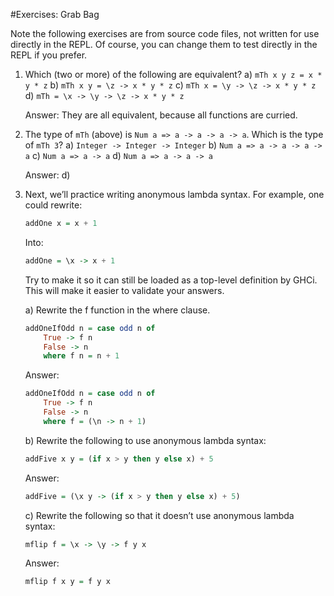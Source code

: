#Exercises: Grab Bag

Note the following exercises are from source code files, not written for use directly in the REPL. Of course, you can change them to test directly in the REPL if you prefer.

1. Which (two or more) of the following are equivalent?
a) `mTh x y z = x * y * z`
b) `mTh x y = \z -> x * y * z`
c) `mTh x = \y -> \z -> x * y * z`
d) `mTh = \x -> \y -> \z -> x * y * z`

    Answer: They are all equivalent, because all functions are curried.

2. The type of `mTh` (above) is `Num a => a -> a -> a -> a`.
Which is the type of `mTh 3`?
a) `Integer -> Integer -> Integer`
b) `Num a => a -> a -> a -> a`
c) `Num a => a -> a`
d) `Num a => a -> a -> a`

    Answer: d)

3. Next, we’ll practice writing anonymous lambda syntax.
For example, one could rewrite:

    ```haskell
    addOne x = x + 1
    ```

    Into:

    ```haskell
    addOne = \x -> x + 1
    ```

    Try to make it so it can still be loaded as a top-level definition by GHCi. This will make it easier to validate your answers.

    a) Rewrite the f function in the where clause.

    ```haskell
    addOneIfOdd n = case odd n of
        True -> f n
        False -> n
        where f n = n + 1
    ```
    Answer:
    ```haskell
    addOneIfOdd n = case odd n of
        True -> f n
        False -> n
        where f = (\n -> n + 1)
    ```

    b) Rewrite the following to use anonymous lambda syntax:

    ```haskell
    addFive x y = (if x > y then y else x) + 5
    ```
    Answer:
    ```haskell
    addFive = (\x y -> (if x > y then y else x) + 5)
    ```

    c) Rewrite the following so that it doesn’t use anonymous lambda syntax:

    ```haskell
    mflip f = \x -> \y -> f y x
    ```
    Answer:
    ```haskell
    mflip f x y = f y x
    ```